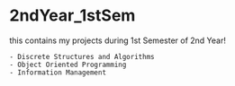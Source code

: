 # 2ndYear_1stSem

this contains my projects during 1st Semester of 2nd Year!

    - Discrete Structures and Algorithms
    - Object Oriented Programming
    - Information Management
